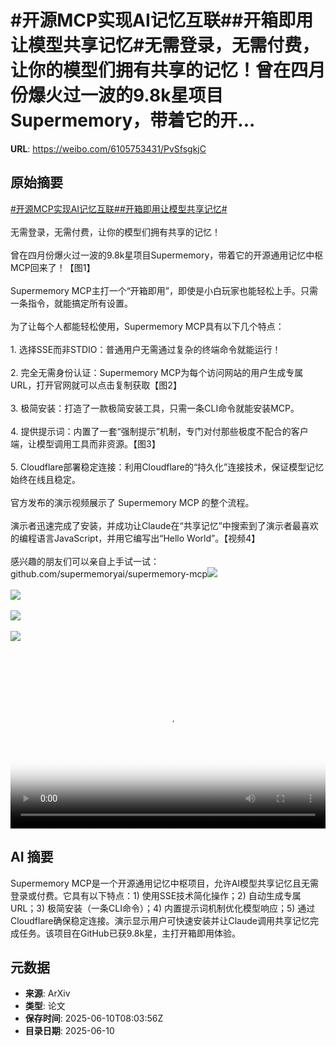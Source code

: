 # #开源MCP实现AI记忆互联##开箱即用让模型共享记忆#无需登录，无需付费，让你的模型们拥有共享的记忆！曾在四月份爆火过一波的9.8k星项目Supermemory，带着它的开...

**URL**: https://weibo.com/6105753431/PvSfsgkjC

## 原始摘要

<a href="https://m.weibo.cn/search?containerid=231522type%3D1%26t%3D10%26q%3D%23%E5%BC%80%E6%BA%90MCP%E5%AE%9E%E7%8E%B0AI%E8%AE%B0%E5%BF%86%E4%BA%92%E8%81%94%23&amp;extparam=%23%E5%BC%80%E6%BA%90MCP%E5%AE%9E%E7%8E%B0AI%E8%AE%B0%E5%BF%86%E4%BA%92%E8%81%94%23" data-hide=""><span class="surl-text">#开源MCP实现AI记忆互联#</span></a><a href="https://m.weibo.cn/search?containerid=231522type%3D1%26t%3D10%26q%3D%23%E5%BC%80%E7%AE%B1%E5%8D%B3%E7%94%A8%E8%AE%A9%E6%A8%A1%E5%9E%8B%E5%85%B1%E4%BA%AB%E8%AE%B0%E5%BF%86%23&amp;extparam=%23%E5%BC%80%E7%AE%B1%E5%8D%B3%E7%94%A8%E8%AE%A9%E6%A8%A1%E5%9E%8B%E5%85%B1%E4%BA%AB%E8%AE%B0%E5%BF%86%23" data-hide=""><span class="surl-text">#开箱即用让模型共享记忆#</span></a><br><br>无需登录，无需付费，让你的模型们拥有共享的记忆！<br><br>曾在四月份爆火过一波的9.8k星项目Supermemory，带着它的开源通用记忆中枢MCP回来了！【图1】<br><br>Supermemory MCP主打一个“开箱即用”，即使是小白玩家也能轻松上手。只需一条指令，就能搞定所有设置。<br><br>为了让每个人都能轻松使用，Supermemory MCP具有以下几个特点：<br><br>1. 选择SSE而非STDIO：普通用户无需通过复杂的终端命令就能运行！<br><br>2. 完全无需身份认证：Supermemory MCP为每个访问网站的用户生成专属URL，打开官网就可以点击复制获取【图2】<br><br>3. 极简安装：打造了一款极简安装工具，只需一条CLI命令就能安装MCP。<br><br>4. 提供提示词：内置了一套“强制提示”机制，专门对付那些极度不配合的客户端，让模型调用工具而非资源。【图3】<br><br>5. Cloudflare部署稳定连接：利用Cloudflare的“持久化”连接技术，保证模型记忆始终在线且稳定。<br><br>官方发布的演示视频展示了 Supermemory MCP 的整个流程。<br><br>演示者迅速完成了安装，并成功让Claude在“共享记忆”中搜索到了演示者最喜欢的编程语言JavaScript，并用它编写出“Hello World”。【视频4】<br><br>感兴趣的朋友们可以亲自上手试一试：github.com/supermemoryai/supermemory-mcp<img style="" src="https://tvax2.sinaimg.cn/large/006Fd7o3gy1i2a4mvhtwrj30xc0irh08.jpg" referrerpolicy="no-referrer"><br><br><img style="" src="https://tvax1.sinaimg.cn/large/006Fd7o3ly1i2a4oo4rtdj30zk0rn7d7.jpg" referrerpolicy="no-referrer"><br><br><img style="" src="https://tvax4.sinaimg.cn/large/006Fd7o3gy1i2a4mzq5ucj30os0csgqj.jpg" referrerpolicy="no-referrer"><br><br><img style="" src="https://tvax1.sinaimg.cn/large/006Fd7o3ly1i2a4ozc4ouj31hc0u0dim.jpg" referrerpolicy="no-referrer"><br><br><br clear="both"><div style="clear: both"></div><video controls="controls" poster="https://tvax4.sinaimg.cn/orj480/006Fd7o3ly1i2a4ozh1oej31hc0u0dim.jpg" style="width: 100%"><source src="https://f.video.weibocdn.com/o0/0mFMoPPolx08oVFCDLO001041200sMUH0E010.mp4?label=mp4_720p&amp;template=1280x720.25.0&amp;ori=0&amp;ps=1CwnkDw1GXwCQx&amp;Expires=1749546088&amp;ssig=Osg9ObhCns&amp;KID=unistore,video"><source src="https://f.video.weibocdn.com/o0/OxDv63iAlx08oVFCuesg01041200e4xU0E010.mp4?label=mp4_hd&amp;template=852x480.25.0&amp;ori=0&amp;ps=1CwnkDw1GXwCQx&amp;Expires=1749546088&amp;ssig=ba4%2F4wZze3&amp;KID=unistore,video"><source src="https://f.video.weibocdn.com/o0/kLiFvJpxlx08oVFBUsys010412008sEj0E010.mp4?label=mp4_ld&amp;template=640x360.25.0&amp;ori=0&amp;ps=1CwnkDw1GXwCQx&amp;Expires=1749546088&amp;ssig=JUZAy1OpNX&amp;KID=unistore,video"><p>视频无法显示，请前往<a href="https://video.weibo.com/show?fid=1034%3A5175966432165952" target="_blank" rel="noopener noreferrer">微博视频</a>观看。</p></video>

## AI 摘要

Supermemory MCP是一个开源通用记忆中枢项目，允许AI模型共享记忆且无需登录或付费。它具有以下特点：1) 使用SSE技术简化操作；2) 自动生成专属URL；3) 极简安装（一条CLI命令）；4) 内置提示词机制优化模型响应；5) 通过Cloudflare确保稳定连接。演示显示用户可快速安装并让Claude调用共享记忆完成任务。该项目在GitHub已获9.8k星，主打开箱即用体验。

## 元数据

- **来源**: ArXiv
- **类型**: 论文
- **保存时间**: 2025-06-10T08:03:56Z
- **目录日期**: 2025-06-10
